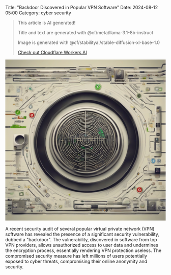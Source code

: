 Title: "Backdoor Discovered in Popular VPN Software"
Date: 2024-08-12 05:00
Category: cyber security

> This article is AI generated!
> 
> Title and text are generated with @cf/meta/llama-3.1-8b-instruct
> 
> Image is generated with @cf/stabilityai/stable-diffusion-xl-base-1.0
> 
> [Check out Cloudflare Workers AI](https://developers.cloudflare.com/workers-ai/models/)


![Alt Text](images/2024-08-12-backdoor-discovered-in-popular-vpn-software.png)

A recent security audit of several popular virtual private network (VPN) software has revealed the presence of a significant security vulnerability, dubbed a "backdoor". The vulnerability, discovered in software from top VPN providers, allows unauthorized access to user data and undermines the encryption process, essentially rendering VPN protection useless. The compromised security measure has left millions of users potentially exposed to cyber threats, compromising their online anonymity and security.